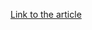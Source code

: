 [Link to the article](https://blog.sekoia.io/detection-engineering-at-scale-one-step-closer-part-one/)
